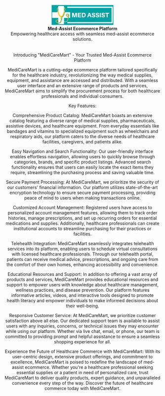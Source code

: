 <div align="center" width="100px">
    <picture>
      <source media="(prefers-color-scheme: dark)" srcset="https://github.com/SomilYadav811/Med-Assist-E-com/blob/main/assets/medassist_logo.png">
      <source media="(prefers-color-scheme: light)" srcset="https://github.com/SomilYadav811/Med-Assist-E-com/blob/main/assets/medassist_logo.png">
      <img width="200" alt="saleor-commerce-logo" src="https://github.com/SomilYadav811/Med-Assist-E-com/blob/main/assets/medassist_logo.png">
    </picture>
   </div>
   
   <div align="center">
     <strong>Med-Assist Ecommerce Platform</strong>
   </div>
   
   <div align="center">
    Empowering healthcare access with seamless med-assist ecommerce solutions.
   </div>
   
   <br>
   <br>


 <div align="center">
   Introducing "MediCareMart" - Your Trusted Med-Assist Ecommerce Platform

MediCareMart is a cutting-edge ecommerce platform tailored specifically for the healthcare industry, revolutionizing the way medical supplies, equipment, and assistance are accessed and distributed. With a seamless user interface and an extensive range of products and services, MediCareMart aims to simplify the procurement process for both healthcare professionals and individual consumers.

Key Features:

Comprehensive Product Catalog:
MediCareMart boasts an extensive catalog featuring a diverse range of medical supplies, pharmaceuticals, assistive devices, and healthcare equipment. From everyday essentials like bandages and vitamins to specialized equipment such as wheelchairs and respiratory aids, our platform caters to the diverse needs of healthcare facilities, caregivers, and patients alike.

Easy Navigation and Search Functionality:
Our user-friendly interface enables effortless navigation, allowing users to quickly browse through categories, brands, and specific product listings. Advanced search functionality ensures that users can easily locate the exact items they require, streamlining the purchasing process and saving valuable time.

Secure Payment Processing:
At MediCareMart, we prioritize the security of our customers' financial information. Our platform utilizes state-of-the-art encryption technology to ensure secure payment processing, providing peace of mind to users when making transactions online.

Customized Account Management:
Registered users have access to personalized account management features, allowing them to track order histories, manage prescriptions, and set up recurring orders for essential medications and supplies. Additionally, healthcare professionals can create institutional accounts to streamline purchasing for their practices or facilities.

Telehealth Integration:
MediCareMart seamlessly integrates telehealth services into its platform, enabling users to schedule virtual consultations with licensed healthcare professionals. Through our telehealth portal, patients can receive medical advice, prescriptions, and ongoing care from the comfort of their own homes, enhancing accessibility and convenience.

Educational Resources and Support:
In addition to offering a vast array of products and services, MediCareMart provides educational resources and support to empower users with knowledge about healthcare management, wellness practices, and disease prevention. Our platform features informative articles, videos, and interactive tools designed to promote health literacy and empower individuals to make informed decisions about their well-being.

Responsive Customer Service:
At MediCareMart, we prioritize customer satisfaction above all else. Our dedicated support team is available to assist users with any inquiries, concerns, or technical issues they may encounter while using our platform. Whether via live chat, email, or phone, our team is committed to providing prompt and helpful assistance to ensure a seamless shopping experience for all.

Experience the Future of Healthcare Commerce with MediCareMart:
With its user-centric design, extensive product offerings, and commitment to excellence, MediCareMart is poised to redefine the landscape of med-assist ecommerce. Whether you're a healthcare professional seeking essential supplies or a patient in need of personalized care, trust MediCareMart to deliver quality products, expert guidance, and unparalleled convenience every step of the way. Discover the future of healthcare commerce today with MediCareMart.
   </div>
   
